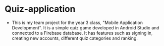 # Quiz-application

 - This is my team project for the year 3 class, "Mobile Application Development". It is a simple quiz game developed in Android Studio and connected to a Firebase database. It has features such as signing in, creating new accounts, different quiz categories and ranking.

















